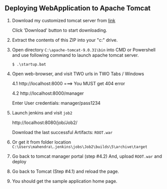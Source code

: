 ## Deploying WebApplication to Apache Tomcat

1. Download my customized tomcat server from [link](./apache-tomcat-9.0.31.zip)

    Click 'Download' button to start downloading.

2.  Extract the contents of this ZIP into your "c:\" drive.

3.  Open directory `C:\apache-tomcat-9.0.31\bin` into CMD or Powershell and use following command to launch apache tomcat server.

    ```
    $ .\startup.bat
    ```

4.  Open web-browser, and visit TWO urls in TWO Tabs / Windows
    
    4.1 http://localhost:8000   ===> You MUST get 404 error
    
    4.2 http://localhost:8000/manager

    Enter User credentials: manager/pass1234

5.  Launch jenkins and visit `job2`
    
    http://localhost:8080/job/Job2/

    Download the last successful Artifacts: `ROOT.war`

6.  Or get it from folder location
    `C:\Users\mahendra\.jenkins\jobs\Job2\builds\5\archive\target`

7.  Go back to tomcat manager portal (step #4.2)
    And, upload `ROOT.war` and deploy

8.  Go back to Tomcat (Step #4.1) and reload the page.

9.  You should get the sample application home page.

